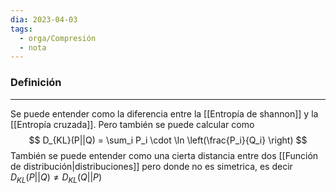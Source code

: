 ```yaml
---
dia: 2023-04-03
tags:
  - orga/Compresión
  - nota
---
```

### Definición
---
Se puede entender como la diferencia entre la [[Entropía de shannon]] y la [[Entropía cruzada]]. Pero también se puede calcular como
$$ D_{KL}(P||Q) = \sum_i P_i \cdot \ln \left(\frac{P_i}{Q_i} \right) $$
También se puede entender como una cierta distancia entre dos [[Función de distribución|distribuciones]] pero donde no es simetrica, es decir $D_{KL}(P||Q) \ne D_{KL}(Q||P)$

